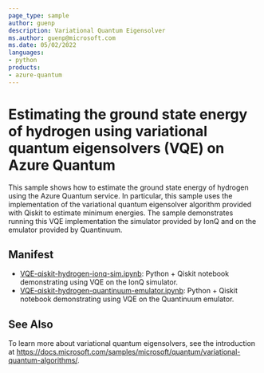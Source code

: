 ```yaml
---
page_type: sample
author: guenp
description: Variational Quantum Eigensolver
ms.author: guenp@microsoft.com
ms.date: 05/02/2022
languages:
- python
products:
- azure-quantum
---
```


# Estimating the ground state energy of hydrogen using variational quantum eigensolvers (VQE) on Azure Quantum

This sample shows how to estimate the ground state energy of hydrogen using the Azure Quantum service. In particular, this sample uses the implementation of the variational quantum eigensolver algorithm provided with Qiskit to estimate minimum energies. The sample demonstrates running this VQE implementation the simulator provided by IonQ and on the emulator provided by Quantinuum.

## Manifest

- [VQE-qiskit-hydrogen-ionq-sim.ipynb](./VQE-qiskit-hydrogen-ionq-sim.ipynb): Python + Qiskit notebook demonstrating using VQE on the IonQ simulator.
- [VQE-qiskit-hydrogen-quantinuum-emulator.ipynb](./VQE-qiskit-hydrogen-quantinuum-emulator.ipynb): Python + Qiskit notebook demonstrating using VQE on the Quantinuum emulator.

## See Also

To learn more about variational quantum eigensolvers, see the introduction at https://docs.microsoft.com/samples/microsoft/quantum/variational-quantum-algorithms/.
